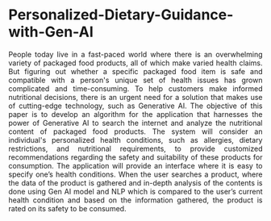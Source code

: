 # Personalized-Dietary-Guidance-with-Gen-AI
<p align="justify">
People today live in a fast-paced world where there is an overwhelming variety of packaged food products, all of which make varied health claims. But figuring out whether a specific packaged food item is safe and compatible with a person's unique set of health issues has grown complicated and time-consuming. To help customers make informed nutritional decisions, there is an urgent need for a solution that makes use of cutting-edge technology, such as Generative AI. The objective of this paper is to develop an algorithm for the application that harnesses the power of Generative AI to search the internet and analyze the nutritional content of packaged food products. The system will consider an individual's personalized health conditions, such as allergies, dietary restrictions, and nutritional requirements, to provide customized recommendations regarding the safety and suitability of these products for consumption. The application will provide an interface where it is easy to specify one’s health conditions. When the user searches a product, where the data of the product is gathered and in-depth analysis of the contents is done using Gen AI model and NLP which is compared to the user’s current health condition and based on the information gathered, the product is rated on its safety to be consumed. 
</p>
